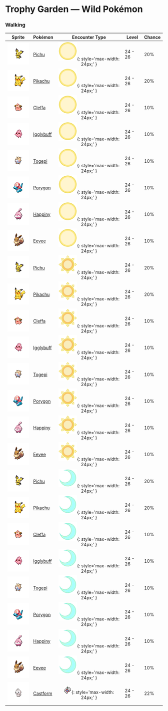 # Trophy Garden — Wild Pokémon

### Walking

| Sprite | Pokémon | Encounter Type | Level | Chance |
|:------:|---------|:--------------:|-------|--------|
| ![Pichu](../../assets/sprites/pichu/front.gif "Pichu: The electric sacs in its cheeks are small. If even a little electricity leaks, it becomes shocked.") | [Pichu](../../pokemon/pichu.md/) | ![Morning](../../assets/encounter_types/morning.png "Morning"){: style='max-width: 24px;' } | 24 - 26 | 20% |
| ![Pikachu](../../assets/sprites/pikachu/front.gif "Pikachu: It occasionally uses an electric shock to recharge a fellow PIKACHU that is in a weakened state.") | [Pikachu](../../pokemon/pikachu.md/) | ![Morning](../../assets/encounter_types/morning.png "Morning"){: style='max-width: 24px;' } | 24 - 26 | 20% |
| ![Cleffa](../../assets/sprites/cleffa/front.gif "Cleffa: It is often seen when shooting stars fill the night skies. It’s said to arrive riding on a shooting star.") | [Cleffa](../../pokemon/cleffa.md/) | ![Morning](../../assets/encounter_types/morning.png "Morning"){: style='max-width: 24px;' } | 24 - 26 | 10% |
| ![Igglybuff](../../assets/sprites/igglybuff/front.gif "Igglybuff: It has a soft and bouncy body. Once it starts bouncing, it becomes impossible to stop.") | [Igglybuff](../../pokemon/igglybuff.md/) | ![Morning](../../assets/encounter_types/morning.png "Morning"){: style='max-width: 24px;' } | 24 - 26 | 10% |
| ![Togepi](../../assets/sprites/togepi/front.gif "Togepi: It transforms the kindness and joy of others into happiness, which it stores in its shell.") | [Togepi](../../pokemon/togepi.md/) | ![Morning](../../assets/encounter_types/morning.png "Morning"){: style='max-width: 24px;' } | 24 - 26 | 10% |
| ![Porygon](../../assets/sprites/porygon/front.gif "Porygon: A man-made Pokémon created using advanced scientific means. It can move freely in cyberspace.") | [Porygon](../../pokemon/porygon.md/) | ![Morning](../../assets/encounter_types/morning.png "Morning"){: style='max-width: 24px;' } | 24 - 26 | 10% |
| ![Happiny](../../assets/sprites/happiny/front.gif "Happiny: It likes to carry around a small rock. It may wander around others’ feet and cause them to stumble.") | [Happiny](../../pokemon/happiny.md/) | ![Morning](../../assets/encounter_types/morning.png "Morning"){: style='max-width: 24px;' } | 24 - 26 | 10% |
| ![Eevee](../../assets/sprites/eevee/front.gif "Eevee: Because its genetic makeup is irregular, it quickly changes its form due to a variety of causes.") | [Eevee](../../pokemon/eevee.md/) | ![Morning](../../assets/encounter_types/morning.png "Morning"){: style='max-width: 24px;' } | 24 - 26 | 10% |
| ![Pichu](../../assets/sprites/pichu/front.gif "Pichu: The electric sacs in its cheeks are small. If even a little electricity leaks, it becomes shocked.") | [Pichu](../../pokemon/pichu.md/) | ![Day](../../assets/encounter_types/day.png "Day"){: style='max-width: 24px;' } | 24 - 26 | 20% |
| ![Pikachu](../../assets/sprites/pikachu/front.gif "Pikachu: It occasionally uses an electric shock to recharge a fellow PIKACHU that is in a weakened state.") | [Pikachu](../../pokemon/pikachu.md/) | ![Day](../../assets/encounter_types/day.png "Day"){: style='max-width: 24px;' } | 24 - 26 | 20% |
| ![Cleffa](../../assets/sprites/cleffa/front.gif "Cleffa: It is often seen when shooting stars fill the night skies. It’s said to arrive riding on a shooting star.") | [Cleffa](../../pokemon/cleffa.md/) | ![Day](../../assets/encounter_types/day.png "Day"){: style='max-width: 24px;' } | 24 - 26 | 10% |
| ![Igglybuff](../../assets/sprites/igglybuff/front.gif "Igglybuff: It has a soft and bouncy body. Once it starts bouncing, it becomes impossible to stop.") | [Igglybuff](../../pokemon/igglybuff.md/) | ![Day](../../assets/encounter_types/day.png "Day"){: style='max-width: 24px;' } | 24 - 26 | 10% |
| ![Togepi](../../assets/sprites/togepi/front.gif "Togepi: It transforms the kindness and joy of others into happiness, which it stores in its shell.") | [Togepi](../../pokemon/togepi.md/) | ![Day](../../assets/encounter_types/day.png "Day"){: style='max-width: 24px;' } | 24 - 26 | 10% |
| ![Porygon](../../assets/sprites/porygon/front.gif "Porygon: A man-made Pokémon created using advanced scientific means. It can move freely in cyberspace.") | [Porygon](../../pokemon/porygon.md/) | ![Day](../../assets/encounter_types/day.png "Day"){: style='max-width: 24px;' } | 24 - 26 | 10% |
| ![Happiny](../../assets/sprites/happiny/front.gif "Happiny: It likes to carry around a small rock. It may wander around others’ feet and cause them to stumble.") | [Happiny](../../pokemon/happiny.md/) | ![Day](../../assets/encounter_types/day.png "Day"){: style='max-width: 24px;' } | 24 - 26 | 10% |
| ![Eevee](../../assets/sprites/eevee/front.gif "Eevee: Because its genetic makeup is irregular, it quickly changes its form due to a variety of causes.") | [Eevee](../../pokemon/eevee.md/) | ![Day](../../assets/encounter_types/day.png "Day"){: style='max-width: 24px;' } | 24 - 26 | 10% |
| ![Pichu](../../assets/sprites/pichu/front.gif "Pichu: The electric sacs in its cheeks are small. If even a little electricity leaks, it becomes shocked.") | [Pichu](../../pokemon/pichu.md/) | ![Night](../../assets/encounter_types/night.png "Night"){: style='max-width: 24px;' } | 24 - 26 | 20% |
| ![Pikachu](../../assets/sprites/pikachu/front.gif "Pikachu: It occasionally uses an electric shock to recharge a fellow PIKACHU that is in a weakened state.") | [Pikachu](../../pokemon/pikachu.md/) | ![Night](../../assets/encounter_types/night.png "Night"){: style='max-width: 24px;' } | 24 - 26 | 20% |
| ![Cleffa](../../assets/sprites/cleffa/front.gif "Cleffa: It is often seen when shooting stars fill the night skies. It’s said to arrive riding on a shooting star.") | [Cleffa](../../pokemon/cleffa.md/) | ![Night](../../assets/encounter_types/night.png "Night"){: style='max-width: 24px;' } | 24 - 26 | 10% |
| ![Igglybuff](../../assets/sprites/igglybuff/front.gif "Igglybuff: It has a soft and bouncy body. Once it starts bouncing, it becomes impossible to stop.") | [Igglybuff](../../pokemon/igglybuff.md/) | ![Night](../../assets/encounter_types/night.png "Night"){: style='max-width: 24px;' } | 24 - 26 | 10% |
| ![Togepi](../../assets/sprites/togepi/front.gif "Togepi: It transforms the kindness and joy of others into happiness, which it stores in its shell.") | [Togepi](../../pokemon/togepi.md/) | ![Night](../../assets/encounter_types/night.png "Night"){: style='max-width: 24px;' } | 24 - 26 | 10% |
| ![Porygon](../../assets/sprites/porygon/front.gif "Porygon: A man-made Pokémon created using advanced scientific means. It can move freely in cyberspace.") | [Porygon](../../pokemon/porygon.md/) | ![Night](../../assets/encounter_types/night.png "Night"){: style='max-width: 24px;' } | 24 - 26 | 10% |
| ![Happiny](../../assets/sprites/happiny/front.gif "Happiny: It likes to carry around a small rock. It may wander around others’ feet and cause them to stumble.") | [Happiny](../../pokemon/happiny.md/) | ![Night](../../assets/encounter_types/night.png "Night"){: style='max-width: 24px;' } | 24 - 26 | 10% |
| ![Eevee](../../assets/sprites/eevee/front.gif "Eevee: Because its genetic makeup is irregular, it quickly changes its form due to a variety of causes.") | [Eevee](../../pokemon/eevee.md/) | ![Night](../../assets/encounter_types/night.png "Night"){: style='max-width: 24px;' } | 24 - 26 | 10% |
| ![Castform](../../assets/sprites/castform/front.gif "Castform: Its appearance changes with the weather. Recently, its molecules were found to be just like water.") | [Castform](../../pokemon/castform.md/) | ![Poké Radar](../../assets/encounter_types/poke_radar.png "Poké Radar"){: style='max-width: 24px;' } | 24 - 26 | 22% |

